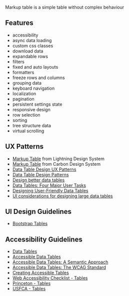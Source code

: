 Markup table is a simple table without complex behaviour

## Features

- accessibility
- async data loading
- custom css classes
- download data
- expandable rows
- filters
- fixed and auto layouts
- formatters
- freeze rows and columns
- grouping data
- keyboard navigation
- localization
- pagination
- persistent settings state
- responsive design
- row selection
- sorting
- tree structure data
- virtual scrolling

## UX Patterns

- [Markup Table](https://lightningdesignsystem.com/components/data-tables) from Lightning Design System
- [Markup Table](https://carbondesignsystem.com/components/data-table/usage/) from Carbon Design System
- [Data Table Design UX Patterns](https://www.pencilandpaper.io/articles/ux-pattern-analysis-enterprise-data-tables)
- [Data Table Design Patterns](https://bootcamp.uxdesign.cc/data-table-design-patterns-4e38188a0981)
- [Design better data tables](https://uxdesign.cc/design-better-data-tables-4ecc99d23356)
- [Data Tables: Four Major User Tasks](https://www.nngroup.com/articles/data-tables/)
- [Designing User-Friendly Data Tables](https://uxbooth.com/articles/designing-user-friendly-data-tables/)
- [UI considerations for designing large data tables](https://coyleandrew.medium.com/acv-considerations-for-designing-large-data-tables-aa6c1ea93797)

## UI Design Guidelines

- [Bootstrap Tables](https://bootstrap-vue.org/docs/components/table)

## Accessibility Guidelines

- [Data Tables](https://www.w3.org/WAI/tutorials/tables/)
- [Accessible Data Tables](https://www.deque.com/blog/accessible-data-tables/)
- [Accessible Data Tables: A Semantic Approach](https://www.deque.com/blog/accessible-data-tables-a-semantic-approach/)
- [Accessible Data Tables: The WCAG Standard](https://www.deque.com/blog/accessible-data-tables-the-wcag-standard/)
- [Creating Accessible Tables](https://webaim.org/techniques/tables/data)
- [Web Accessibility Checklist - Tables](https://dequeuniversity.com/checklists/web/tables)
- [Princeton - Tables](https://digital.accessibility.princeton.edu/how/content/tables)
- [USFCA - Tables](https://myusf.usfca.edu/digital-accessibility/tables)
